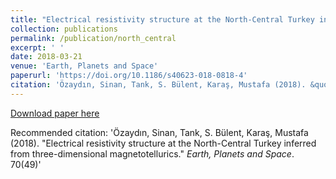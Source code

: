 ```yaml
---
title: "Electrical resistivity structure at the North-Central Turkey inferred from three-dimensional magnetotellurics"
collection: publications
permalink: /publication/north_central
excerpt: ' '
date: 2018-03-21
venue: 'Earth, Planets and Space'
paperurl: 'https://doi.org/10.1186/s40623-018-0818-4'
citation: 'Özaydın, Sinan, Tank, S. Bülent, Karaş, Mustafa (2018). &quot;Electrical resistivity structure at the North-Central Turkey inferred from three-dimensional magnetotellurics.&quot; <i>Earth, Planets and Space</i>. 70(49).'
---
```

 

[Download paper here](https://doi.org/10.1186/s40623-018-0818-4)

Recommended citation: 'Özaydın, Sinan, Tank, S. Bülent, Karaş, Mustafa (2018). &quot;Electrical resistivity structure at the North-Central Turkey inferred from three-dimensional magnetotellurics.&quot; <i>Earth, Planets and Space</i>. 70(49)'
